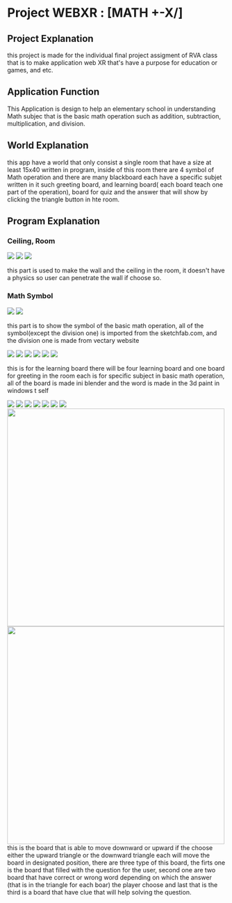 # Project WEBXR : [MATH +-X/]
## Project Explanation
this project is made for the individual final project assigment of RVA class that is to make application web XR that's have a purpose for education or games, and etc. 

## Application Function
This Application is design to help an elementary school in understanding Math subjec that is the basic math operation such as addition, subtraction, multiplication, and division.

## World Explanation
this app have a world that only consist a single room that have a size at least 15x40 written in program, inside of this room there are 4 symbol of Math operation and there are many blackboard each have a specific subjet written in it such greeting board, and learning board( each board teach one part of the operation), board for quiz and the answer that will show by clicking the triangle button in hte room.

## Program Explanation

### Ceiling, Room
![](A-Frame_FP_Math/Image_forgithub/bagian1_penjelasanWorld.PNG) 
![](A-Frame_FP_Math/Image_forgithub/Picture1.1_world.PNG)
![](A-Frame_FP_Math/Image_forgithub/Picture1.2_world.PNG)

this part is used to make the wall and the ceiling in the room, it doesn't have a physics so user can penetrate the wall if choose so.

### Math Symbol
![](A-Frame_FP_Math/Image_forgithub/bagian2_Symbol.PNG)
![](A-Frame_FP_Math/Image_forgithub/Picture2_Symbol.PNG)

this part is to show the symbol of the basic math operation, all of the symbol(except the division one) is imported from the sketchfab.com, and the division one is made from vectary website

![](A-Frame_FP_Math/Image_forgithub/bagian3_PapanBelajar.PNG)
![](A-Frame_FP_Math/Image_forgithub/Picture3.1_PapanAwal.PNG)
![](A-Frame_FP_Math/Image_forgithub/Picture3.2_PapanPertambahan.PNG)
![](A-Frame_FP_Math/Image_forgithub/Picture3.3_PapanPengurangan.PNG)
![](A-Frame_FP_Math/Image_forgithub/Picture3.4_PapanPerkalian.PNG)
![](A-Frame_FP_Math/Image_forgithub/Picture3.5_PapanPembagian.PNG)

this is for the learning board there will be four learning board and one board for greeting in the room each is for specific subject in basic math operation, all of the board is made ini blender and the word is made in the 3d paint in windows t self

![](A-Frame_FP_Math/Image_forgithub/Picture5.4_Quiz.PNG)
![](A-Frame_FP_Math/Image_forgithub/bagian4_MulaiQuiz.PNG)
![](A-Frame_FP_Math/Image_forgithub/Picture4_PapanMulaiQuiz.PNG)
![](A-Frame_FP_Math/Image_forgithub/bagian5_PanahAtas.PNG)
![](A-Frame_FP_Math/Image_forgithub/Picture5.1_PanahAtas.PNG)
<img align="left" width="500" height="500" src="A-Frame_FP_Math/Image_forgithub/bagian6_PanahBawah.PNG">
<img align="left" width="500" height="500" src="A-Frame_FP_Math/Image_forgithub/Picture5.2_PanahBawah.PNG">
![](A-Frame_FP_Math/Image_forgithub/bagian7_PapanQuiz.PNG)
![](A-Frame_FP_Math/Image_forgithub/Picture5.3_PapanQuiz.PNG)

this is the board that is able to move downward or upward if the choose either the upward triangle or the downward triangle each will move the board in designated position, there are three type of this board, the firts one is the board that filled with the question for the user, second one are two board that have correct or wrong word depending on which the answer (that is in the triangle for each boar) the player choose and last that is the third is a board that have clue that will help solving the question.    

